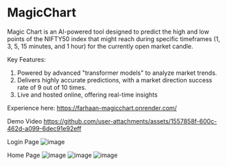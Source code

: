 # MagicChart
Magic Chart is an AI-powered tool designed to predict the high and low points of the NIFTY50 index that might reach during specific timeframes (1, 3, 5, 15 minutes, and 1 hour) for the currently open market candle.

Key Features:
1. Powered by advanced "transformer models" to analyze market trends.
2. Delivers highly accurate predictions, with a market direction success rate of 9 out of 10 times.
3. Live and hosted online, offering real-time insights


Experience here: https://farhaan-magicchart.onrender.com/

Demo Video
https://github.com/user-attachments/assets/1557858f-600c-462d-a099-6dec91e92eff

Login Page
![image](https://github.com/user-attachments/assets/65ad26ba-751d-4713-a36a-ba76b3cf1312)

Home Page
![image](https://github.com/user-attachments/assets/7f2b4894-bd39-40f7-9038-120de281bcd1)
![image](https://github.com/user-attachments/assets/611a69f3-9bf3-4e1f-bffe-d0b2c166fc91)
![image](https://github.com/user-attachments/assets/152f2586-8411-4b07-9af6-d9c47be58b16)
